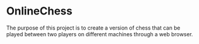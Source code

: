 # OnlineChess
The purpose of this project is to create a version of chess that can be played between two players on different machines through a web browser.
